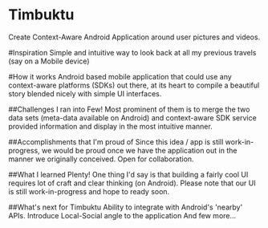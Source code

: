 # Timbuktu

Create Context-Aware Android Application around user pictures and videos.

#Inspiration
Simple and intuitive way to look back at all my previous travels (say on a Mobile device)

#How it works
Android based mobile application that could use any context-aware platforms (SDKs) out there, at its heart to 
compile a beautiful story blended nicely with simple UI interfaces.

##Challenges I ran into
Few! Most prominent of them is to merge the two data sets (meta-data available on Android) and context-aware SDK
service provided information and display in the most intuitive manner.

##Accomplishments that I'm proud of
Since this idea / app is still work-in-progress, we would be proud once we have the application out in the manner we 
originally conceived. Open for collaboration.

##What I learned
Plenty! One thing I'd say is that building a fairly cool UI requires lot of craft and clear thinking (on Android). 
Please note that our UI is still work-in-progress and hope to ready soon.

##What's next for Timbuktu
Ability to integrate with Android's 'nearby' APIs.
Introduce Local-Social angle to the application
And few more...
